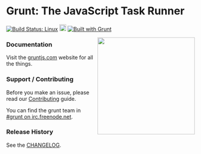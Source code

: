 # Grunt: The JavaScript Task Runner

[![Build Status: Linux](https://secure.travis-ci.org/gruntjs/grunt.png?branch=master)](http://travis-ci.org/gruntjs/grunt)
<a href="https://ci.appveyor.com/project/gruntjs/grunt"><img src="https://ci.appveyor.com/api/projects/status/32r7s2skrgm9ubva/branch/master" alt="Build Status: Windows" height="18" /></a>
[![Built with Grunt](https://cdn.gruntjs.com/builtwith.png)](http://gruntjs.com/)

<img align="right" height="260" src="http://gruntjs.com/images/grunt-logo-no-wordmark.svg">


### Documentation

Visit the [gruntjs.com](http://gruntjs.com/) website for all the things.

### Support / Contributing
Before you make an issue, please read our [Contributing](http://gruntjs.com/contributing) guide.

You can find the grunt team in [#grunt on irc.freenode.net](http://webchat.freenode.net/?channels=grunt).

### Release History
See the [CHANGELOG](CHANGELOG).
